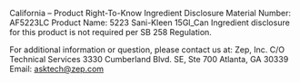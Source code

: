  
 
 
California – Product Right-To-Know Ingredient Disclosure 
Material Number: AF5223LC 
Product Name: 5223 Sani-Kleen 15Gl_Can 
Ingredient disclosure for this product is not required per SB 258 Regulation. 
 
For additional information or question, please contact us at: 
Zep, Inc. 
C/O Technical Services 
3330 Cumberland Blvd. SE, Ste 700 
Atlanta, GA 30339 
Email: asktech@zep.com 
 
 
 
 
